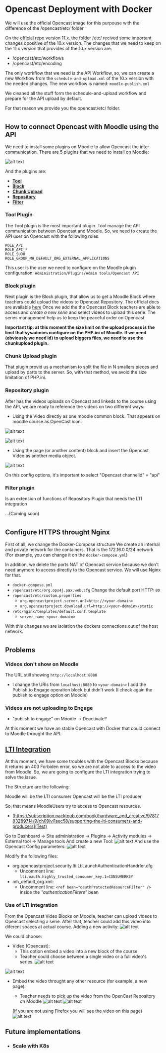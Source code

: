 # Opencast Deployment with Docker
We will use the official Opencast image for this purpouse with the difference of the /opencast/etc/ folder

On the [official repo](https://github.com/opencast/opencast) version 11.x. the folder /etc/ recived some important changes opositive of the 10.x version. 
The changes that we need to keep on the 11.x version that provides of the 10.x version are:
- /opencast/etc/workflows
- /opencast/etc/encoding

The only workflow that we need is the API Workflow, so, we can create a new Workflow from the `schedule-and-upload.xml` of the 10.x version with the needed changes.
The new workflow is named: `moodle-publish.xml`

We cleaned all the stuff form the schedule-and-upload workflow and prepare for the API upload by default.

For that reason we provide you the opencast/etc/ folder.
#
## How to connect Opencast with Moodle using the API

We need to install some plugins on Moodle to allow Opencast the inter-communication. There are 5 plugins that we need to install on Moodle:

![alt text](https://github.com/mugenulnar/docker-opencast/blob/main/README/Pasted_image_20220110093805_1.png?raw=true)

And the plugins are:
-   **[Tool](https://moodle.docs.opencast.org/#tool/about.html)**
-   **[Block](https://moodle.docs.opencast.org/#block/about.html)**
-   **[Chunk Upload](https://moodle.docs.opencast.org/#chunkupload/about.html)**
-   **[Repository](https://moodle.docs.opencast.org/#repository/about.html)**
-   **[Filter](https://moodle.docs.opencast.org/#filter/about.html)** 

### Tool Plugin
The Tool plugin is the most important plugin. Tool manage the API communication between Opencast and Moodle. So, we need to create the API user on Opencast with the following roles:
```
ROLE_API
ROLE_API_*
ROLE_SUDO
ROLE_GROUP_MH_DEFAULT_ORG_EXTERNAL_APPLICATIONS
```

This user is the user we need to configure on the Moodle plugin configuration: `Administration/Plugins/Admin tools/Opencast API`

### Block plugin
Next plugin is the Block plugin, that allow us to get a Moodle Block where teachers could upload the videos to Opencast Repository. The official docs are available [here]()
Once we add the the Opencast Block teachers are able to access and *create a new serie* and select videos to upload this serie. The series management help us to keep the peaceful order on Opencast.

**Important tip: at this moment the size limit on the upload process is the limit that sysadmins configure on the PHP.ini of Moodle. If we need (obviously we need id) to upload biggers files, we need to use the chunkupload plugin.** 

### Chunk Upload plugin
That plugin provid us a mechanism to split the file in N smallers pieces and upload by parts to the server. So, with that method, we avoid the size limitation of PHP.ini.

### Repository plugin
After has the videos uploads on Opencast and linkeds to the course using the API, we are ready to reference the videos on two different ways:
- Using the Video directly as one moodle common block. That appears on moodle course as OpenCast icon:

![alt text](https://github.com/mugenulnar/docker-opencast/blob/main/README/Pasted_image_20220119140814.png?raw=true)

![alt text](https://github.com/mugenulnar/docker-opencast/blob/main/README/Pasted_image_20220119141009.png?raw=true)

- Using the page (or another content) block and insert the Opencast Video as another media object.

![alt text](https://github.com/mugenulnar/docker-opencast/blob/main/README/Pasted_image_20220119141235.png?raw=true)

On this config options, it's important to select "Opencast channelid" = "api"

### Filter plugin
Is an extension of functions of Repository Plugin that needs the LTI integration

...(Coming soon)


#
## Configure HTTPS throught Nginx
First of all, we change the Docker-Compose structure
We create an internal and private network for the containers. That is the 172.16.0.0/24 network (For example, you can change it on the `docker-compose.yml`)

In addition, we delete the ports NAT of Opencast service because we don't need anymore to access directly to the Opencast service. We will use Nginx for that.

- `docker-compose.yml`
- `/opencast/etc/org.ops4j.pax.web.cfg`
  Change the default port HTTP: `80`
- `/opencast/etc/custom.properties`
  - `org.opencastproject.server.url=http://<your-domain>`
  - `org.opencastproject.download.url=http://<your-domain>/static`
- `/etc/nginx/templates/default.conf.template`
  - `server_name <your-domain>`


With this changes we are isolation the dockers connections out of the host network.

#
## Problems

### Videos don't show on Moodle
The URL still showing `http://localhost:8080` 
- I change the URIs from `localhost:8080` to `<your-domain>`
I add the Publish to Engage operation block but didn't work (I check again the publish to engage option on Moodle)

### Videos are not uploading to Engage
- "publish to engage" on Moodle -> Deactivate?


At this moment we have an stable Opencast with Docker that could connect to Moodle throught the API.


## [LTI Integration](https://docs.opencast.org/r/11.x/admin/#modules/ltimodule/)

At this moment, we have some troubles with the Opencast Blocks because it returns an 403 Forbiden error, so we are not able to access to the video from Moodle.
So, we are going to configure the LTI integration trying to solve the issue.

The Structure are the following:

Moodle will be the LTI consumer
Opencast will be the LTI producer

So, that means MoodleUsers try to access to Opencast resources.
- [https://subscription.packtpub.com/book/hardware_and_creative/9781783289714/9/ch09lvl1sec58/supporting-the-lti-consumers-and-producers](Test)

Go to Dashboard -> Site administration -> Plugins -> Activity modules -> External tool -> Manage tools
And create a new Tool:
![alt text](https://github.com/mugenulnar/docker-opencast/blob/main/README/Pasted_image_20220126_0923.png?raw=true)
And use the Opencast Config parameters:
![alt text](https://github.com/mugenulnar/docker-opencast/blob/main/README/Pasted_image_20220126_0924.png?raw=true)

Modify the following files:
- org.opencastproject.security.lti.LtiLaunchAuthenticationHandrler.cfg
  - Uncomment line: `lti.oauth.highly_trusted_consumer_key.1=CONSUMERKEY`
- mh_default_org.xml:
  - Uncomment line: `<ref bean="oauthProtectedResourceFilter" />` inside the _"authenticationFilters"_ bean 

### Use of LTI integration

From the Opencast Video Blocks on Moodle, teacher can upload videos to Opencast selecting a serie.
After that, teacher could add this video into diferent spaces at actual course. Adding a new activity:
![alt text](https://github.com/mugenulnar/docker-opencast/blob/main/README/Pasted_image_20220126.png?raw=true)

We could choose:
- Video (Opencast):
  - This option embed a video into a new block of the course
  - Teacher could choose between a single video or a full video's series.
![alt text](https://github.com/mugenulnar/docker-opencast/blob/main/README/Pasted_image_20220126_09004.png?raw=true)

![alt text](https://github.com/mugenulnar/docker-opencast/blob/main/README/Pasted_image_20220126_09007.png?raw=true)

- Embed the video throught any other resource (for example, a new page):
  - Teacher needs to pick up the video from the OpenCast Repository on Moodle
![alt text](https://github.com/mugenulnar/docker-opencast/blob/main/README/Pasted_image_20220126_09012.png?raw=true)
![alt text](https://github.com/mugenulnar/docker-opencast/blob/main/README/Pasted_image_20220126_09013.png?raw=true)

  (If you are not using Firefox you will see the video on this page)
![alt text](https://github.com/mugenulnar/docker-opencast/blob/main/README/Pasted_image_20220126_09020.png?raw=true)



## Future implementations
- ### Scale with K8s